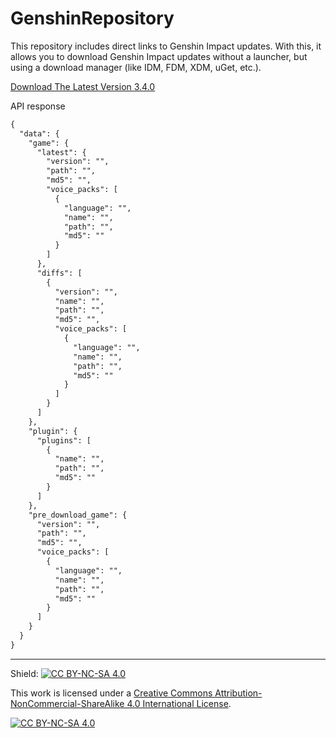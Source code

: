 # GenshinRepository
This repository includes direct links to Genshin Impact updates. With this, it allows you to download Genshin Impact updates without a launcher, but using a download manager (like IDM, FDM, XDM, uGet, etc.).

[Download The Latest Version 3.4.0](./Version%203.4.0.md)

API response
````markdown
{
  "data": {
    "game": {
      "latest": {
        "version": "",
        "path": "",
        "md5": "",
        "voice_packs": [
          {
            "language": "",
            "name": "",
            "path": "",
            "md5": ""
          }
        ]
      },
      "diffs": [
        {
          "version": "",
          "name": "",
          "path": "",
          "md5": "",
          "voice_packs": [
            {
              "language": "",
              "name": "",
              "path": "",
              "md5": ""
            }
          ]
        }
      ]
    },
    "plugin": {
      "plugins": [
        {
          "name": "",
          "path": "",
          "md5": ""
        }
      ]
    },
    "pre_download_game": {
      "version": "",
      "path": "",
      "md5": "",
      "voice_packs": [
        {
          "language": "",
          "name": "",
          "path": "",
          "md5": ""
        }
      ]
    }
  }
}
````

<hr>

Shield: [![CC BY-NC-SA 4.0][cc-by-nc-sa-shield]][cc-by-nc-sa]

This work is licensed under a
[Creative Commons Attribution-NonCommercial-ShareAlike 4.0 International License][cc-by-nc-sa].

[![CC BY-NC-SA 4.0][cc-by-nc-sa-image]][cc-by-nc-sa]

[cc-by-nc-sa]: http://creativecommons.org/licenses/by-nc-sa/4.0/
[cc-by-nc-sa-image]: https://licensebuttons.net/l/by-nc-sa/4.0/88x31.png
[cc-by-nc-sa-shield]: https://img.shields.io/badge/License-CC%20BY--NC--SA%204.0-lightgrey.svg
